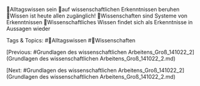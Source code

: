 Alltagswissen sein
auf wissenschaftlichen Erkenntnissen beruhen
Wissen ist heute allen zugänglich!
Wissenschaften sind Systeme von Erkenntnissen
Wissenschaftliches Wissen findet sich als Erkenntnisse in Aussagen wieder

   Tags & Topics:
   #Alltagswissen
   #Wissenschaften

[Previous: #Grundlagen des wissenschaftlichen Arbeitens_Groß_141022_2](Grundlagen des wissenschaftlichen Arbeitens_Groß_141022_2.md)

[Next: #Grundlagen des wissenschaftlichen Arbeitens_Groß_141022_2](Grundlagen des wissenschaftlichen Arbeitens_Groß_141022_2.md)